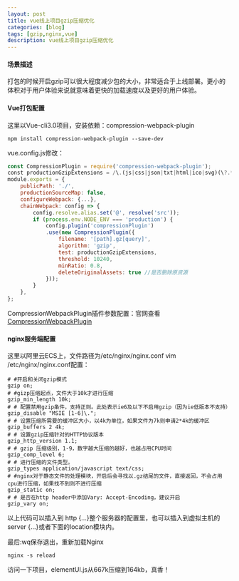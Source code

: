 ```yaml
---
layout: post
title: vue线上项目gzip压缩优化
categories: [blog]
tags: [gzip,nginx,vue]
description: vue线上项目gzip压缩优化
---
```


#### 场景描述

打包的时候开启gzip可以很大程度减少包的大小，非常适合于上线部署。更小的体积对于用户体验来说就意味着更快的加载速度以及更好的用户体验。

#### Vue打包配置

这里以Vue-cli3.0项目，安装依赖：compression-webpack-plugin

```
npm install compression-webpack-plugin --save-dev
```

vue.config.js修改：

```javascript
const CompressionPlugin = require('compression-webpack-plugin');
const productionGzipExtensions = /\.(js|css|json|txt|html|ico|svg)(\?.*)?$/i;
module.exports = {
    publicPath: './',
    productionSourceMap: false,
    configureWebpack: {...},
    chainWebpack: config => {
        config.resolve.alias.set('@', resolve('src'));
        if (process.env.NODE_ENV === 'production') {
            config.plugin('compressionPlugin')
            .use(new CompressionPlugin({
                filename: '[path].gz[query]',
                algorithm: 'gzip',
                test: productionGzipExtensions,
                threshold: 10240,
                minRatio: 0.8,
                deleteOriginalAssets: true //是否删除原资源
            }));
        }
    },
};
```

CompressionWebpackPlugin插件参数配置：官网查看 [CompressionWebpackPlugin](https://www.webpackjs.com/plugins/compression-webpack-plugin/)

#### nginx服务端配置

这里以阿里云ECS上，文件路径为/etc/nginx/nginx.conf
vim /etc/nginx/nginx.conf配置：

```
# #开启和关闭gzip模式
gzip on;            
# #gizp压缩起点，文件大于10k才进行压缩
gzip_min_length 10k;
# # 配置禁用gzip条件，支持正则。此处表示ie6及以下不启用gzip（因为ie低版本不支持）
gzip_disable "MSIE [1-6]\.";
# # 设置压缩所需要的缓冲区大小，以4k为单位，如果文件为7k则申请2*4k的缓冲区 
gzip_buffers 2 4k;
# # 设置gzip压缩针对的HTTP协议版本
gzip_http_version 1.1;
# # gzip 压缩级别，1-9，数字越大压缩的越好，也越占用CPU时间
gzip_comp_level 6;   
# # 进行压缩的文件类型。
gzip_types application/javascript text/css;
# #nginx对于静态文件的处理模块，开启后会寻找以.gz结尾的文件，直接返回，不会占用cpu进行压缩，如果找不到则不进行压缩
gzip_static on; 
# # 是否在http header中添加Vary: Accept-Encoding，建议开启
gzip_vary on;
```

以上代码可以插入到 http {...}整个服务器的配置里，也可以插入到虚拟主机的 server {...}或者下面的location模块内。

最后:wq保存退出，重新加载Nginx

```
nginx -s reload
```

访问一下项目，elementUI.js从667k压缩到164kb，真香！


